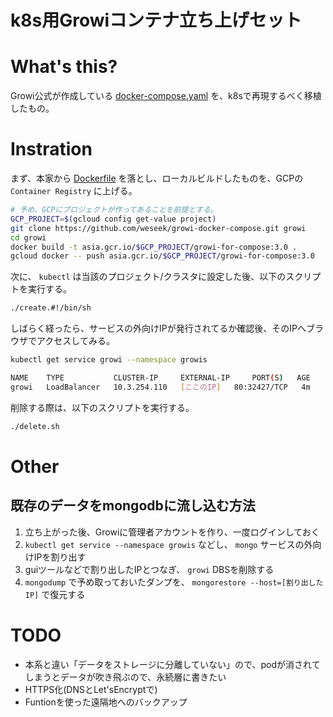 k8s用Growiコンテナ立ち上げセット
==========================

# What's this?

Growi公式が作成している [docker-compose.yaml](https://github.com/weseek/growi-docker-compose/blob/master/docker-compose.yml) を、k8sで再現するべく移植したもの。

# Instration

まず、本家から [Dockerfile](https://github.com/weseek/growi-docker-compose/blob/master/Dockerfile) を落とし、ローカルビルドしたものを、GCPの `Container Registry` に上げる。

```bash
# 予め、GCPにプロジェクトが作ってあることを前提とする。
GCP_PROJECT=$(gcloud config get-value project)
git clone https://github.com/weseek/growi-docker-compose.git growi
cd growi
docker build -t asia.gcr.io/$GCP_PROJECT/growi-for-compose:3.0 .
gcloud docker -- push asia.gcr.io/$GCP_PROJECT/growi-for-compose:3.0
```

次に、 `kubectl` は当該のプロジェクト/クラスタに設定した後、以下のスクリプトを実行する。

```bash
./create.#!/bin/sh
```

しばらく経ったら、サービスの外向けIPが発行されてるか確認後、そのIPへブラウザでアクセスしてみる。

```bash
kubectl get service growi --namespace growis

NAME    TYPE           CLUSTER-IP     EXTERNAL-IP     PORT(S)   AGE
growi   LoadBalancer   10.3.254.110   [ここのIP]   80:32427/TCP   4m
```

削除する際は、以下のスクリプトを実行する。

```bash
./delete.sh
```

# Other

## 既存のデータをmongodbに流し込む方法

1. 立ち上がった後、Growiに管理者アカウントを作り、一度ログインしておく
0. `kubectl get service --namespace growis` などし、 `mongo` サービスの外向けIPを割り出す
0. guiツールなどで割り出したIPとつなぎ、 `growi` DBSを削除する
0. `mongodump` で予め取っておいたダンプを、 `mongorestore --host=[割り出したIP]` で復元する

# TODO

- 本系と違い「データをストレージに分離していない」ので、podが消されてしまうとデータが吹き飛ぶので、永続層に書きたい
- HTTPS化(DNSとLet'sEncryptで)
- Funtionを使った遠隔地へのバックアップ
